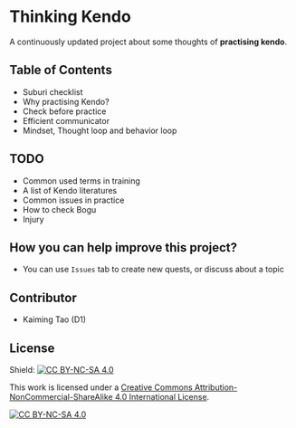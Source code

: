 # Thinking Kendo

A continuously updated project about some thoughts of **practising kendo**. 

## Table of Contents

- Suburi checklist
- Why practising Kendo?
- Check before practice
- Efficient communicator
- Mindset, Thought loop and behavior loop


## TODO

- Common used terms in training
- A list of Kendo literatures
- Common issues in practice
- How to check Bogu
- Injury

## How you can help improve this project?

- You can use `Issues` tab to create new quests, or discuss about a topic

## Contributor

- Kaiming Tao (D1)

## License

Shield: [![CC BY-NC-SA 4.0][cc-by-nc-sa-shield]][cc-by-nc-sa]

This work is licensed under a
[Creative Commons Attribution-NonCommercial-ShareAlike 4.0 International License][cc-by-nc-sa].

[![CC BY-NC-SA 4.0][cc-by-nc-sa-image]][cc-by-nc-sa]

[cc-by-nc-sa]: http://creativecommons.org/licenses/by-nc-sa/4.0/
[cc-by-nc-sa-image]: https://licensebuttons.net/l/by-nc-sa/4.0/88x31.png
[cc-by-nc-sa-shield]: https://img.shields.io/badge/License-CC%20BY--NC--SA%204.0-lightgrey.svg

